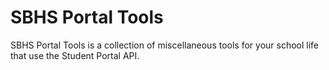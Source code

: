 # SBHS Portal Tools
SBHS Portal Tools is a collection of miscellaneous tools for your school life that use the Student Portal API.